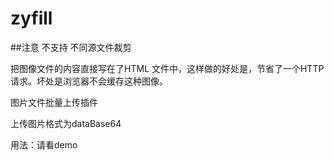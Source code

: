 # zyfill
##注意 不支持 不同源文件裁剪

把图像文件的内容直接写在了HTML 文件中，这样做的好处是，节省了一个HTTP 请求。坏处是浏览器不会缓存这种图像。


图片文件批量上传插件

上传图片格式为dataBase64




用法：请看demo





